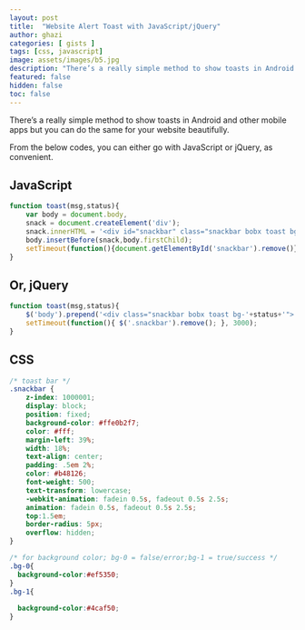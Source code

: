 ```yaml
---
layout: post
title:  "Website Alert Toast with JavaScript/jQuery"
author: ghazi
categories: [ gists ]
tags: [css, javascript]
image: assets/images/b5.jpg
description: "There’s a really simple method to show toasts in Android and other mobile apps but you can do the same for your website beautifully."
featured: false
hidden: false
toc: false
---
```


There’s a really simple method to show toasts in Android and other mobile apps but you can do the same for your website beautifully.

From the below codes, you can either go with JavaScript or jQuery, as convenient.

## JavaScript

```javascript
function toast(msg,status){
    var body = document.body,
    snack = document.createElement('div');
    snack.innerHTML = '<div id="snackbar" class="snackbar bobx toast bg-'+status+'">'+msg+'</div>';
    body.insertBefore(snack,body.firstChild);
    setTimeout(function(){document.getElementById('snackbar').remove()},3000);
}
```

## Or, jQuery

```javascript
function toast(msg,status){
	$('body').prepend('<div class="snackbar bobx toast bg-'+status+'">'+msg+'</div>');
	setTimeout(function(){ $('.snackbar').remove(); }, 3000);
}
```

## CSS

```css
/* toast bar */
.snackbar {
    z-index: 1000001;
    display: block;
    position: fixed;
    background-color: #ffe0b2f7;
  	color: #fff;
    margin-left: 39%;
    width: 18%;
    text-align: center;
    padding: .5em 2%;
    color: #b48126;
    font-weight: 500;
    text-transform: lowercase;
    -webkit-animation: fadein 0.5s, fadeout 0.5s 2.5s;
    animation: fadein 0.5s, fadeout 0.5s 2.5s;
	top:1.5em;
    border-radius: 5px;
	overflow: hidden;
}

/* for background color; bg-0 = false/error;bg-1 = true/success */
.bg-0{
  background-color:#ef5350;
}
.bg-1{
    
  background-color:#4caf50;
}
```